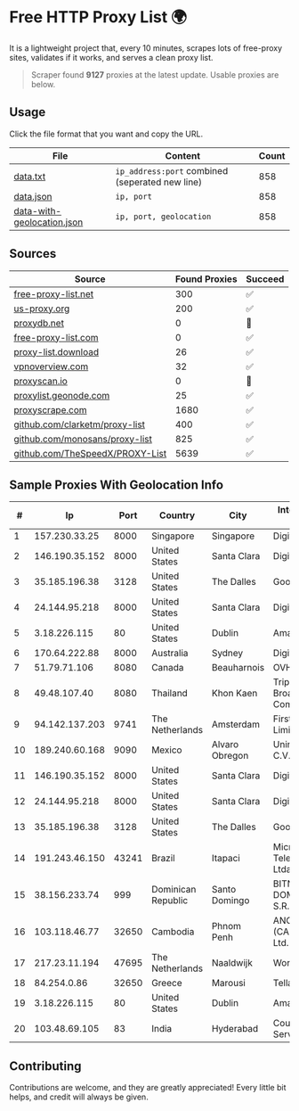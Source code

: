 
# Free HTTP Proxy List 🌍

It is a lightweight project that, every 10 minutes, scrapes lots of free-proxy sites, validates if it works, and serves a clean proxy list.


> Scraper found **9127** proxies at the latest update. Usable proxies are below.

## Usage

Click the file format that you want and copy the URL.


|File|Content|Count|
|----|-------|-----|
|[data.txt](https://raw.githubusercontent.com/themiralay/Proxy-List-World/master/data.txt)|`ip_address:port` combined (seperated new line)|858|
|[data.json](https://raw.githubusercontent.com/themiralay/Proxy-List-World/master/data.json)|`ip, port`|858|
|[data-with-geolocation.json](https://raw.githubusercontent.com/themiralay/Proxy-List-World/master/data-with-geolocation.json)|`ip, port, geolocation`|858|

## Sources

|Source|Found Proxies|Succeed|
|------|-------------|-------|
|[free-proxy-list.net](https://free-proxy-list.net)|300|✅|
|[us-proxy.org](https://www.us-proxy.org)|200|✅|
|[proxydb.net](http://proxydb.net)|0|🚫|
|[free-proxy-list.com](https://free-proxy-list.com/?page=&port=&type%5B%5D=http&type%5B%5D=https&up_time=0&search=Search)|0|✅|
|[proxy-list.download](https://www.proxy-list.download/HTTP)|26|✅|
|[vpnoverview.com](https://vpnoverview.com/privacy/anonymous-browsing/free-proxy-servers)|32|✅|
|[proxyscan.io](https://www.proxyscan.io)|0|🚫|
|[proxylist.geonode.com](https://proxylist.geonode.com/api/proxy-list?limit=300&page=1&sort_by=lastChecked&sort_type=desc&protocols=http,https)|25|✅|
|[proxyscrape.com](https://api.proxyscrape.com/v2/?request=displayproxies&protocol=http&timeout=10000&country=all&ssl=all&anonymity=all)|1680|✅|
|[github.com/clarketm/proxy-list](https://raw.githubusercontent.com/clarketm/proxy-list/master/proxy-list-raw.txt)|400|✅|
|[github.com/monosans/proxy-list](https://raw.githubusercontent.com/monosans/proxy-list/main/proxies/http.txt)|825|✅|
|[github.com/TheSpeedX/PROXY-List](https://raw.githubusercontent.com/TheSpeedX/PROXY-List/master/http.txt)|5639|✅|


## Sample Proxies With Geolocation Info

|#|Ip|Port|Country|City|Internet Service Provider|
|-|--|----|-------|----|-------------------------|
|1|157.230.33.25|8000|Singapore|Singapore|DigitalOcean, LLC|
|2|146.190.35.152|8000|United States|Santa Clara|DigitalOcean, LLC|
|3|35.185.196.38|3128|United States|The Dalles|Google LLC|
|4|24.144.95.218|8000|United States|Santa Clara|DigitalOcean, LLC|
|5|3.18.226.115|80|United States|Dublin|Amazon.com, Inc.|
|6|170.64.222.88|8000|Australia|Sydney|DigitalOcean, LLC|
|7|51.79.71.106|8080|Canada|Beauharnois|OVH SAS|
|8|49.48.107.40|8080|Thailand|Khon Kaen|Triple T Broadband Public Company Limited|
|9|94.142.137.203|9741|The Netherlands|Amsterdam|First Server Limited|
|10|189.240.60.168|9090|Mexico|Alvaro Obregon|Uninet S.A. de C.V.|
|11|146.190.35.152|8000|United States|Santa Clara|DigitalOcean, LLC|
|12|24.144.95.218|8000|United States|Santa Clara|DigitalOcean, LLC|
|13|35.185.196.38|3128|United States|The Dalles|Google LLC|
|14|191.243.46.150|43241|Brazil|Itapaci|Microturbo Telecomunicacoes Ltda-me|
|15|38.156.233.74|999|Dominican Republic|Santo Domingo|BITNET DOMINICANA, S.R.L.|
|16|103.118.46.77|32650|Cambodia|Phnom Penh|ANGKOR E & C (CAMBODIA) Co., Ltd.|
|17|217.23.11.194|47695|The Netherlands|Naaldwijk|WorldStream B.V.|
|18|84.254.0.86|32650|Greece|Marousi|Tellas S.A|
|19|3.18.226.115|80|United States|Dublin|Amazon.com, Inc.|
|20|103.48.69.105|83|India|Hyderabad|Country Online Services PVT LTD|



## Contributing

Contributions are welcome, and they are greatly appreciated! Every
little bit helps, and credit will always be given.

